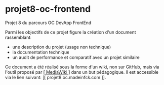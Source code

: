 # projet8-oc-frontend
Projet 8 du parcours OC DevApp FrontEnd

Parmi les objectifs de ce projet figure la création d'un document rassemblant:
- une description du projet (usage non technique)
- la documentation technique
- un audit de performance et comparatif avec un projet similaire

Ce document a été réalisé sous la forme d'un wiki, non sur GitHub, mais via l'outil proposé par [[ MediaWiki ]](mediawiki.org) dans un but pédagogique.
Il est accessible via le lien suivant: [[ projet8.oc.madeinfck.com ]].
